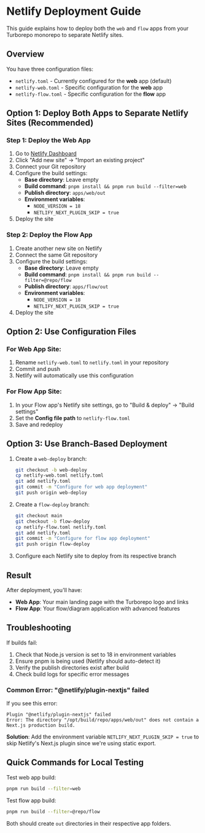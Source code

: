 # Netlify Deployment Guide

This guide explains how to deploy both the `web` and `flow` apps from your Turborepo monorepo to separate Netlify sites.

## Overview

You have three configuration files:

- `netlify.toml` - Currently configured for the **web** app (default)
- `netlify-web.toml` - Specific configuration for the **web** app
- `netlify-flow.toml` - Specific configuration for the **flow** app

## Option 1: Deploy Both Apps to Separate Netlify Sites (Recommended)

### Step 1: Deploy the Web App

1. Go to [Netlify Dashboard](https://app.netlify.com)
2. Click "Add new site" → "Import an existing project"
3. Connect your Git repository
4. Configure the build settings:
   - **Base directory**: Leave empty
   - **Build command**: `pnpm install && pnpm run build --filter=web`
   - **Publish directory**: `apps/web/out`
   - **Environment variables**:
     - `NODE_VERSION = 18`
     - `NETLIFY_NEXT_PLUGIN_SKIP = true`
5. Deploy the site

### Step 2: Deploy the Flow App

1. Create another new site on Netlify
2. Connect the same Git repository
3. Configure the build settings:
   - **Base directory**: Leave empty
   - **Build command**: `pnpm install && pnpm run build --filter=@repo/flow`
   - **Publish directory**: `apps/flow/out`
   - **Environment variables**:
     - `NODE_VERSION = 18`
     - `NETLIFY_NEXT_PLUGIN_SKIP = true`
4. Deploy the site

## Option 2: Use Configuration Files

### For Web App Site:

1. Rename `netlify-web.toml` to `netlify.toml` in your repository
2. Commit and push
3. Netlify will automatically use this configuration

### For Flow App Site:

1. In your Flow app's Netlify site settings, go to "Build & deploy" → "Build settings"
2. Set the **Config file path** to `netlify-flow.toml`
3. Save and redeploy

## Option 3: Use Branch-Based Deployment

1. Create a `web-deploy` branch:

   ```bash
   git checkout -b web-deploy
   cp netlify-web.toml netlify.toml
   git add netlify.toml
   git commit -m "Configure for web app deployment"
   git push origin web-deploy
   ```

2. Create a `flow-deploy` branch:

   ```bash
   git checkout main
   git checkout -b flow-deploy
   cp netlify-flow.toml netlify.toml
   git add netlify.toml
   git commit -m "Configure for flow app deployment"
   git push origin flow-deploy
   ```

3. Configure each Netlify site to deploy from its respective branch

## Result

After deployment, you'll have:

- **Web App**: Your main landing page with the Turborepo logo and links
- **Flow App**: Your flow/diagram application with advanced features

## Troubleshooting

If builds fail:

1. Check that Node.js version is set to 18 in environment variables
2. Ensure pnpm is being used (Netlify should auto-detect it)
3. Verify the publish directories exist after build
4. Check build logs for specific error messages

### Common Error: "@netlify/plugin-nextjs" failed

If you see this error:

```
Plugin "@netlify/plugin-nextjs" failed
Error: The directory "/opt/build/repo/apps/web/out" does not contain a Next.js production build.
```

**Solution**: Add the environment variable `NETLIFY_NEXT_PLUGIN_SKIP = true` to skip Netlify's Next.js plugin since we're using static export.

## Quick Commands for Local Testing

Test web app build:

```bash
pnpm run build --filter=web
```

Test flow app build:

```bash
pnpm run build --filter=@repo/flow
```

Both should create `out` directories in their respective app folders.
